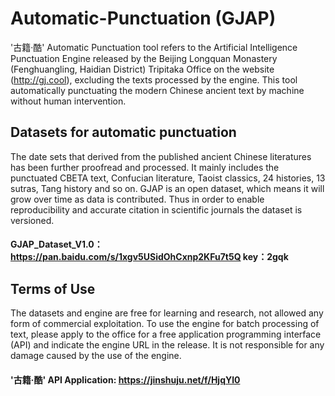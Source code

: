 # Automatic-Punctuation (GJAP)
'古籍·酷' Automatic Punctuation tool refers to the Artificial Intelligence Punctuation Engine released by the Beijing Longquan Monastery (Fenghuangling, Haidian District) Tripitaka Office on the website (http://gj.cool), excluding the texts processed by the engine. This tool automatically punctuating the modern Chinese ancient text by machine without human intervention.


## Datasets for automatic punctuation  
The date sets that derived from the published ancient Chinese literatures has been further proofread and processed. It mainly includes the punctuated CBETA text, Confucian literature, Taoist classics, 24 histories, 13 sutras, Tang history and so on. GJAP is an open dataset, which means it will grow over time as data is contributed. Thus in order to enable reproducibility and accurate citation in scientific journals the dataset is versioned. 
#### GJAP_Dataset_V1.0：https://pan.baidu.com/s/1xgv5USidOhCxnp2KFu7t5Q  key：2gqk

## Terms of Use
The datasets and engine are free for learning and research, not allowed any form of commercial exploitation. To use the engine for batch processing of text, please apply to the office for a free application programming interface (API) and indicate the engine URL in the release. It is not responsible for any damage caused by the use of the engine.
#### '古籍·酷' API Application: https://jinshuju.net/f/HjqYl0 
